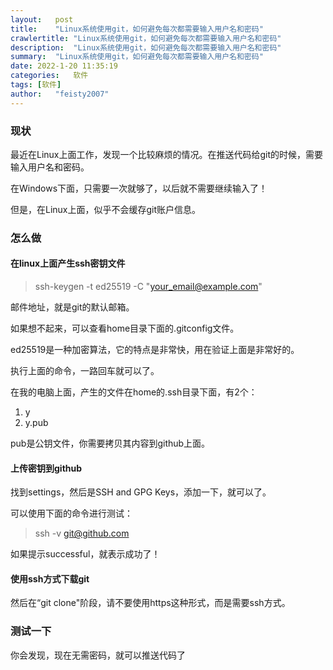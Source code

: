 ```yaml
---
layout:   post
title:    "Linux系统使用git，如何避免每次都需要输入用户名和密码"
crawlertitle: "Linux系统使用git，如何避免每次都需要输入用户名和密码"
description:  "Linux系统使用git，如何避免每次都需要输入用户名和密码"
summary:  "Linux系统使用git，如何避免每次都需要输入用户名和密码"
date: 2022-1-20 11:35:19
categories:   软件
tags: [软件]
author:   "feisty2007"
---
```


### 现状

最近在Linux上面工作，发现一个比较麻烦的情况。在推送代码给git的时候，需要输入用户名和密码。

在Windows下面，只需要一次就够了，以后就不需要继续输入了！

但是，在Linux上面，似乎不会缓存git账户信息。


### 怎么做

#### 在linux上面产生ssh密钥文件

>ssh-keygen -t ed25519 -C "your_email@example.com"

邮件地址，就是git的默认邮箱。

如果想不起来，可以查看home目录下面的.gitconfig文件。

ed25519是一种加密算法，它的特点是非常快，用在验证上面是非常好的。

执行上面的命令，一路回车就可以了。

在我的电脑上面，产生的文件在home的.ssh目录下面，有2个：

1. y
2. y.pub

pub是公钥文件，你需要拷贝其内容到github上面。


#### 上传密钥到github

找到settings，然后是SSH and GPG Keys，添加一下，就可以了。

可以使用下面的命令进行测试：

> ssh -v git@github.com

如果提示successful，就表示成功了！

#### 使用ssh方式下载git

然后在“git clone"阶段，请不要使用https这种形式，而是需要ssh方式。

### 测试一下

你会发现，现在无需密码，就可以推送代码了


